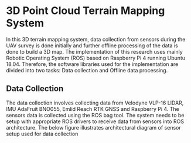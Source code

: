 # 3D Point Cloud Terrain Mapping System

In this 3D terrain mapping system, data collection from sensors during the UAV survey is done initially and further offline processing of the data is done to build a 3D map. The implementation of this research uses mainly Robotic Operating System (ROS) based on Raspberry Pi 4 running Ubuntu 18.04. Therefore, the software libraries used for the implementation are divided into two tasks: Data collection and Offline data processing.

Data Collection
---------------
The data collection involves collecting data from Velodyne VLP-16 LIDAR, IMU AdaFruit BNO055, Emlid Reach RTK GNSS and Raspberry Pi 4. The sensors data is collected using the ROS bag tool. The system needs to be setup with appropriate ROS drivers to receive data from sensors into ROS architecture. The below figure illustrates architectural diagram of sensor setup used for data collection
